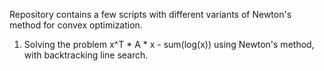 Repository contains a few scripts with different variants of Newton's method for convex optimization.

1. Solving the problem x^T * A * x - sum(log(x)) using Newton's method, with backtracking line search.
